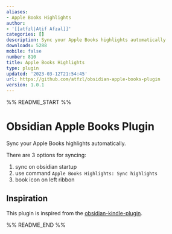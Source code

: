 ```yaml
---
aliases:
- Apple Books Highlights
author:
- '[[atfzl|Atif Afzal]]'
categories: []
description: Sync your Apple Books highlights automatically
downloads: 5288
mobile: false
number: 810
title: Apple Books Highlights
type: plugin
updated: '2023-03-12T21:54:45'
url: https://github.com/atfzl/obsidian-apple-books-plugin
version: 1.0.1
---
```


%% README_START %%

# Obsidian Apple Books Plugin

Sync your Apple Books highlights automatically.

There are 3 options for syncing:

1. sync on obsidian startup
2. use command `Apple Books Highlights: Sync highlights`
3. book icon on left ribbon

## Inspiration

This plugin is inspired from the [obsidian-kindle-plugin](https://github.com/hadynz/obsidian-kindle-plugin).


%% README_END %%